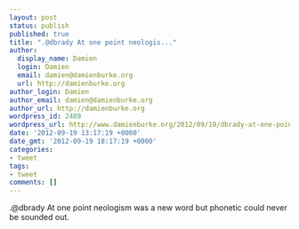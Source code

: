 ```yaml
---
layout: post
status: publish
published: true
title: ".@dbrady At one point neologis..."
author:
  display_name: Damien
  login: Damien
  email: damien@damienburke.org
  url: http://damienburke.org
author_login: Damien
author_email: damien@damienburke.org
author_url: http://damienburke.org
wordpress_id: 2489
wordpress_url: http://www.damienburke.org/2012/09/19/dbrady-at-one-point-neologis/
date: '2012-09-19 13:17:19 +0000'
date_gmt: '2012-09-19 18:17:19 +0000'
categories:
- tweet
tags:
- tweet
comments: []
---
```

<p>.@dbrady At one point neologism was a new word but phonetic could never be sounded out.</p>
